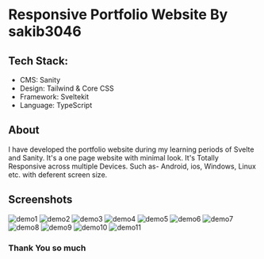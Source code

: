 # Responsive Portfolio Website By sakib3046

## Tech Stack:
- CMS: Sanity
- Design: Tailwind & Core CSS
- Framework: Sveltekit
- Language: TypeScript

## About
I have developed the portfolio website during my learning periods of Svelte and Sanity. It's a one page website with minimal look. It's Totally Responsive across multiple Devices. Such as- Android, ios, Windows, Linux etc. with deferent screen size. 

## Screenshots
![demo1](./src/Asstes/1.png)
![demo2](./src/Asstes/2.png)
![demo3](./src/Asstes/3.png)
![demo4](./src/Asstes/4.png)
![demo5](./src/Asstes/5.png)
![demo6](./src/Asstes/6.png)
![demo7](./src/Asstes/7.png)
![demo8](./src/Asstes/8.png)
![demo9](./src/Asstes/9.png)
![demo10](./src/Asstes/10.png)
![demo11](./src/Asstes/11.png)


### Thank You so much